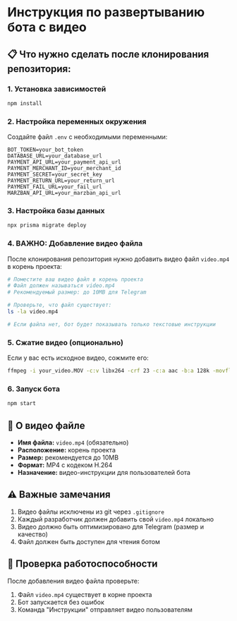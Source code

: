 # Инструкция по развертыванию бота с видео

## 📋 Что нужно сделать после клонирования репозитория:

### 1. Установка зависимостей
```bash
npm install
```

### 2. Настройка переменных окружения
Создайте файл `.env` с необходимыми переменными:
```env
BOT_TOKEN=your_bot_token
DATABASE_URL=your_database_url
PAYMENT_API_URL=your_payment_api_url
PAYMENT_MERCHANT_ID=your_merchant_id
PAYMENT_SECRET=your_secret_key
PAYMENT_RETURN_URL=your_return_url
PAYMENT_FAIL_URL=your_fail_url
MARZBAN_API_URL=your_marzban_api_url
```

### 3. Настройка базы данных
```bash
npx prisma migrate deploy
```

### 4. **ВАЖНО: Добавление видео файла**
После клонирования репозитория нужно добавить видео файл `video.mp4` в корень проекта:

```bash
# Поместите ваш видео файл в корень проекта
# Файл должен называться video.mp4
# Рекомендуемый размер: до 10MB для Telegram

# Проверьте, что файл существует:
ls -la video.mp4

# Если файла нет, бот будет показывать только текстовые инструкции
```

### 5. Сжатие видео (опционально)
Если у вас есть исходное видео, сожмите его:
```bash
ffmpeg -i your_video.MOV -c:v libx264 -crf 23 -c:a aac -b:a 128k -movflags +faststart video.mp4
```

### 6. Запуск бота
```bash
npm start
```

## 🎥 О видео файле

- **Имя файла:** `video.mp4` (обязательно)
- **Расположение:** корень проекта
- **Размер:** рекомендуется до 10MB
- **Формат:** MP4 с кодеком H.264
- **Назначение:** видео-инструкции для пользователей бота

## ⚠️ Важные замечания

1. Видео файлы исключены из git через `.gitignore`
2. Каждый разработчик должен добавить свой `video.mp4` локально
3. Видео должно быть оптимизировано для Telegram (размер и качество)
4. Файл должен быть доступен для чтения ботом

## 🔧 Проверка работоспособности

После добавления видео файла проверьте:
1. Файл `video.mp4` существует в корне проекта
2. Бот запускается без ошибок
3. Команда "Инструкции" отправляет видео пользователям
